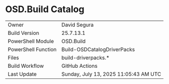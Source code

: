 ﻿# OSD.Build Catalog

| | |
|-|-|
| Owner | David Segura |
| Build Version | 25.7.13.1 |
| PowerShell Module | OSD.Build |
| PowerShell Function | Build-OSDCatalogDriverPacks |
| Files | build-driverpacks.* |
| Build Workflow | GitHub Actions |
| Last Update | Sunday, July 13, 2025 11:05:43 AM UTC |
